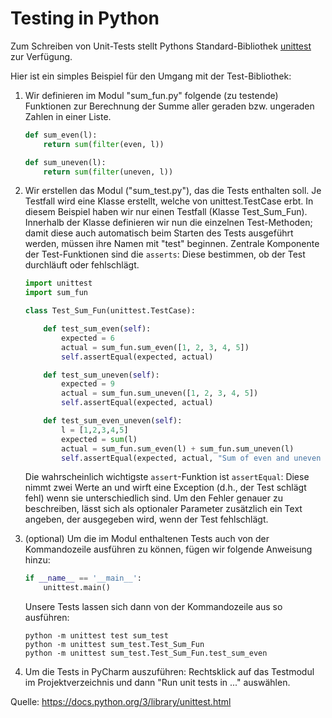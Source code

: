 # Testing in Python

Zum Schreiben von Unit-Tests stellt Pythons Standard-Bibliothek [unittest](https://docs.python.org/3/library/unittest.html) zur Verfügung.

Hier ist ein simples Beispiel für den Umgang mit der Test-Bibliothek:

1. Wir definieren im Modul "sum_fun.py" folgende (zu testende) Funktionen zur Berechnung der Summe aller geraden bzw. ungeraden Zahlen in einer Liste.
    ```python
    def sum_even(l):
        return sum(filter(even, l))

    def sum_uneven(l):
        return sum(filter(uneven, l))
    ```

2. Wir erstellen das Modul ("sum_test.py"), das die Tests enthalten soll. Je Testfall wird eine Klasse erstellt, welche von unittest.TestCase erbt. In diesem Beispiel haben wir nur einen Testfall (Klasse Test_Sum_Fun). Innerhalb der Klasse definieren wir nun die einzelnen Test-Methoden; damit diese auch automatisch beim Starten des Tests ausgeführt werden, müssen ihre Namen mit "test" beginnen. Zentrale Komponente der Test-Funktionen sind die `asserts`: Diese bestimmen, ob der Test durchläuft oder fehlschlägt.  
    ```python
    import unittest
    import sum_fun

    class Test_Sum_Fun(unittest.TestCase):

        def test_sum_even(self):
            expected = 6
            actual = sum_fun.sum_even([1, 2, 3, 4, 5])
            self.assertEqual(expected, actual)

        def test_sum_uneven(self):
            expected = 9
            actual = sum_fun.sum_uneven([1, 2, 3, 4, 5])
            self.assertEqual(expected, actual)

        def test_sum_even_uneven(self):
            l = [1,2,3,4,5]
            expected = sum(l)
            actual = sum_fun.sum_even(l) + sum_fun.sum_uneven(l)
            self.assertEqual(expected, actual, "Sum of even and uneven numbers should equal the sum of all numbers in a list")
    ```
    Die wahrscheinlich wichtigste `assert`-Funktion ist `assertEqual`: Diese nimmt zwei Werte an und wirft eine Exception (d.h., der Test schlägt fehl) wenn sie unterschiedlich sind. Um den Fehler genauer zu beschreiben, lässt sich als optionaler Parameter zusätzlich ein Text angeben, der ausgegeben wird, wenn der Test fehlschlägt.

3. (optional) Um die im Modul enthaltenen Tests auch von der Kommandozeile ausführen zu können, fügen wir folgende Anweisung hinzu:
    ```python
    if __name__ == '__main__':
        unittest.main()
    ```
    Unsere Tests lassen sich dann von der Kommandozeile aus so ausführen: 
    ```
    python -m unittest test sum_test
    python -m unittest sum_test.Test_Sum_Fun
    python -m unittest sum_test.Test_Sum_Fun.test_sum_even
    ```

4. Um die Tests in PyCharm auszuführen: Rechtsklick auf das Testmodul im Projektverzeichnis und dann "Run unit tests in ..." auswählen.


Quelle: https://docs.python.org/3/library/unittest.html
